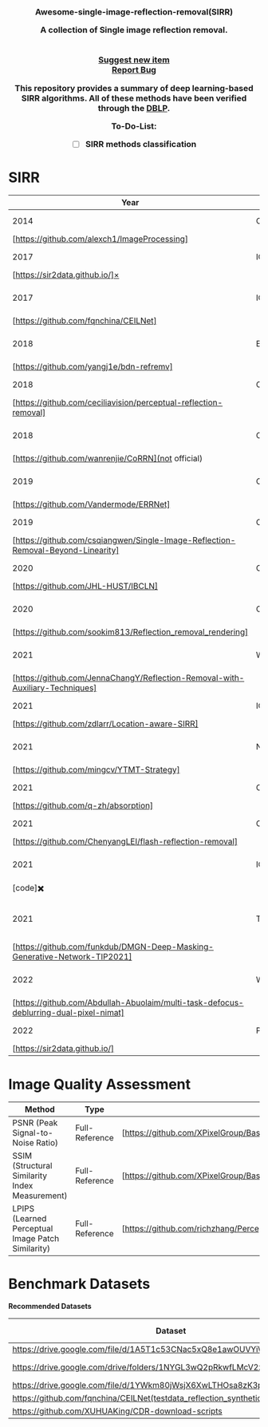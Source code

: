 <p align="center">
  <h3 align="center">Awesome-single-image-reflection-removal(SIRR)
  <p align="center">A collection of Single image reflection removal.  
    <br />
    <br />
    <br />
    <a href="https://github.com/TaoWangzj/Awesome-Face-Restoration/issues/new">Suggest new item</a>
    <br />
    <a href="https://github.com/TaoWangzj/Awesome-Face-Restoration/issues/new">Report Bug</a>
  </p>
</p>


This repository provides a summary of deep learning-based SIRR algorithms. All of these methods have been verified through the [DBLP](https://dblp.org/). 

**To-Do-List:**

- [ ]  SIRR methods classification

# SIRR

| Year | Pub | Title | Links |
| --- | --- | --- | --- |
| 2014 | CVPR | Single image layer separation using relative smoothness | [https://yu-li.github.io/paper/li_cvpr14_layer.pdf]
[https://github.com/alexch1/ImageProcessing] |
| 2017 | ICCV | Benchmarking Single-Image Reflection Removal Algorithms | [https://openaccess.thecvf.com/content_ICCV_2017/papers/Wan_Benchmarking_Single-Image_Reflection_ICCV_2017_paper.pdf]
[https://sir2data.github.io/]× |
| 2017 | ICCV | A Generic Deep Architecture for Single Image Reflection Removal and Image Smoothing | [https://openaccess.thecvf.com/content_ICCV_2017/papers/Fan_A_Generic_Deep_ICCV_2017_paper.pdf]
[https://github.com/fqnchina/CEILNet] |
| 2018 | ECCV | Seeing deeply and bidirectionally: A deep learning approach for single image reflection removal | [http://openaccess.thecvf.com/content_ECCV_2018/papers/Jie_Yang_Seeing_Deeply_and_ECCV_2018_paper.pdf]
[https://github.com/yangj1e/bdn-refremv] |
| 2018 | CVPR | Single image reflection separation with perceptual losses | [https://openaccess.thecvf.com/content_cvpr_2018/papers/Zhang_Single_Image_Reflection_CVPR_2018_paper.pdf]
[https://github.com/ceciliavision/perceptual-reflection-removal] |
| 2018 | CVPR | CRRN: Multi-Scale Guided Concurrent Reflection Removal Network | [https://openaccess.thecvf.com/content_cvpr_2018/papers/Wan_CRRN_Multi-Scale_Guided_CVPR_2018_paper.pdf]
[https://github.com/wanrenjie/CoRRN](not official) |
| 2019 | CVPR | Single image reflection removal exploiting misaligned training data and network enhancements | [https://openaccess.thecvf.com/content_CVPR_2019/papers/Wei_Single_Image_Reflection_Removal_Exploiting_Misaligned_Training_Data_and_Network_CVPR_2019_paper.pdf]
[https://github.com/Vandermode/ERRNet] |
| 2019 | CVPR | Single Image Reflection Removal Beyond Linearity | [http://openaccess.thecvf.com/content_CVPR_2019/papers/Wen_Single_Image_Reflection_Removal_Beyond_Linearity_CVPR_2019_paper.pdf]
[https://github.com/csqiangwen/Single-Image-Reflection-Removal-Beyond-Linearity] |
| 2020 | CVPR | Single Image Reflection Removal Through Cascaded Refinement | [https://openaccess.thecvf.com/content_CVPR_2020/papers/Li_Single_Image_Reflection_Removal_Through_Cascaded_Refinement_CVPR_2020_paper.pdf]
[https://github.com/JHL-HUST/IBCLN] |
| 2020 | CVPR | Single Image Reflection Removal with Physically-Based Training Images | [https://openaccess.thecvf.com/content_CVPR_2020/papers/Kim_Single_Image_Reflection_Removal_With_Physically-Based_Training_Images_CVPR_2020_paper.pdf]
[https://github.com/sookim813/Reflection_removal_rendering] |
| 2021 | WACV | Single image reflection removal with edge guidance, reflection classifier, and recurrent decomposition | [https://people.cs.nctu.edu.tw/~walon/publications/chang2021wacv.pdf]
[https://github.com/JennaChangY/Reflection-Removal-with-Auxiliary-Techniques] |
| 2021 | ICCV | Location-aware single image reflection removal | [https://openaccess.thecvf.com/content/ICCV2021/papers/Dong_Location-Aware_Single_Image_Reflection_Removal_ICCV_2021_paper.pdf]
[https://github.com/zdlarr/Location-aware-SIRR] |
| 2021 | NIPS | Trash or Treasure? An Interactive Dual-Stream Strategy for Single Image Reflection Separation | [https://proceedings.neurips.cc/paper/2021/file/cf1f78fe923afe05f7597da2be7a3da8-Paper.pdf]
[https://github.com/mingcv/YTMT-Strategy] |
| 2021 | CVPR | Single Image Reflection Removal with Absorption Effect | [https://openaccess.thecvf.com/content/CVPR2021/papers/Zheng_Single_Image_Reflection_Removal_With_Absorption_Effect_CVPR_2021_paper.pdf]
[https://github.com/q-zh/absorption] |
| 2021 | CVPR | Robust Reflection Removal with Reflection-free Flash-only Cues | [https://openaccess.thecvf.com/content/CVPR2021/papers/Lei_Robust_Reflection_Removal_With_Reflection-Free_Flash-Only_Cues_CVPR_2021_paper.pdf]
[https://github.com/ChenyangLEI/flash-reflection-removal] |
| 2021 | ICCV | V-DESIRR: Very Fast Deep Embedded Single Image Reflection Removal | [https://openaccess.thecvf.com/content/ICCV2021/papers/Prasad_V-DESIRR_Very_Fast_Deep_Embedded_Single_Image_Reflection_Removal_ICCV_2021_paper.pdf]
[code]✖️ |
| 2021 | TIP | Deep-Masking Generative Network: A Unified Framework for Background Restoration from Superimposed Images | [https://arxiv.org/pdf/2010.04324v2.pdf]
[https://github.com/funkdub/DMGN-Deep-Masking-Generative-Network-TIP2021] |
| 2022 | WACV | Improving Single-Image Defocus Deblurring: How Dual-Pixel Images Help Through Multi-Task Learning | [https://arxiv.org/pdf/2108.05251.pdf]
[https://github.com/Abdullah-Abuolaim/multi-task-defocus-deblurring-dual-pixel-nimat] |
| 2022 | PAMI | Benchmarking Single-Image Reflection Removal Algorithms | [https://ieeexplore.ieee.org/document/9760117]
[https://sir2data.github.io/] |

# **Image Quality Assessment**

| Method | Type | Code/Ref |
| --- | --- | --- |
| PSNR (Peak Signal-to-Noise Ratio) | Full-Reference | [https://github.com/XPixelGroup/BasicSR/blob/master/basicsr/metrics/psnr_ssim.py] |
| SSIM (Structural Similarity Index Measurement) | Full-Reference | [https://github.com/XPixelGroup/BasicSR/blob/master/basicsr/metrics/psnr_ssim.py] |
| LPIPS (Learned Perceptual Image Patch Similarity) | Full-Reference | [https://github.com/richzhang/PerceptualSimilarity] |

# Benchmark Datasets

**Recommended Datasets**

| Dataset | Usage | Image num |
| --- | --- | --- |
| https://drive.google.com/file/d/1A5T1c53CNac5xQ8e1awOUVYiWzUPotDn/view | Test | 500 |
| https://drive.google.com/drive/folders/1NYGL3wQ2pRkwfLMcV2zxXDV8JRSoVxwA | Training & Test | 20+89 |
| https://drive.google.com/file/d/1YWkm80jWsjX6XwLTHOsa8zK3pSRalyCg/view | Test | 200 |
| https://github.com/fqnchina/CEILNet(testdata_reflection_synthetic_table2) | Test | 45 |
| https://github.com/XUHUAKing/CDR-download-scripts | Test | 1063 |
